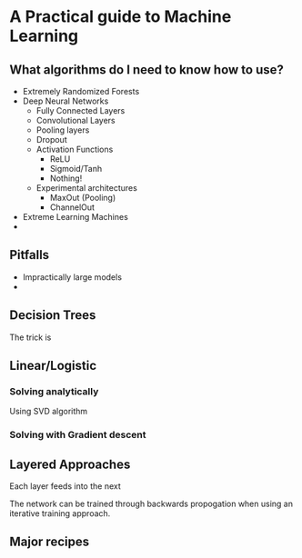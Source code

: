 # A Practical guide to Machine Learning

## What algorithms do I need to know how to use?

* Extremely Randomized Forests
* Deep Neural Networks
  * Fully Connected Layers
  * Convolutional Layers
  * Pooling layers
  * Dropout
  * Activation Functions
    * ReLU
    * Sigmoid/Tanh
    * Nothing!
  * Experimental architectures
    * MaxOut (Pooling)
    * ChannelOut
* Extreme Learning Machines
* 

## Pitfalls

* Impractically large models
*

## Decision Trees

The trick is

## Linear/Logistic

### Solving analytically

Using SVD algorithm

### Solving with Gradient descent



## Layered Approaches

Each layer feeds into the next

The network can be trained through backwards propogation when using an iterative training approach.  

## Major recipes
